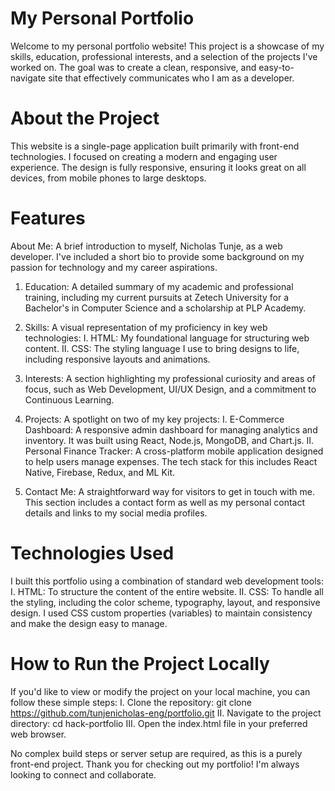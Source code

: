# My Personal Portfolio
Welcome to my personal portfolio website! This project is a showcase of my skills, education, professional interests, and a selection of the projects I've worked on. The goal was to create a clean, responsive, and easy-to-navigate site that effectively communicates who I am as a developer.

# About the Project
This website is a single-page application built primarily with front-end technologies. I focused on creating a modern and engaging user experience. The design is fully responsive, ensuring it looks great on all devices, from mobile phones to large desktops.

# Features
About Me: A brief introduction to myself, Nicholas Tunje, as a web developer. I've included a short bio to provide some background on my passion for technology and my career aspirations.

1. Education: A detailed summary of my academic and professional training, including my current pursuits at Zetech University for a Bachelor's in Computer Science and a scholarship at PLP Academy.

2. Skills: A visual representation of my proficiency in key web technologies:
   I. HTML: My foundational language for structuring web content.
  II. CSS: The styling language I use to bring designs to life, including responsive layouts and animations.

3. Interests: A section highlighting my professional curiosity and areas of focus, such as Web   Development, UI/UX Design, and a commitment to Continuous Learning.

4. Projects: A spotlight on two of my key projects:
   I. E-Commerce Dashboard: A responsive admin dashboard for managing analytics and inventory. It was built using React, Node.js, MongoDB, and Chart.js.
   II. Personal Finance Tracker: A cross-platform mobile application designed to help users manage expenses. The tech stack for this includes React Native, Firebase, Redux, and ML Kit.

5. Contact Me: A straightforward way for visitors to get in touch with me. This section includes a contact form as well as my personal contact details and links to my social media profiles.

# Technologies Used
  I built this portfolio using a combination of standard web development tools:
    I. HTML: To structure the content of the entire website.
    II. CSS: To handle all the styling, including the color scheme, typography, layout, and responsive design. I used CSS custom properties (variables) to maintain consistency and make the design easy to manage.

# How to Run the Project Locally
  If you'd like to view or modify the project on your local machine, you can follow these simple steps:
   I. Clone the repository:
      git clone https://github.com/tunjenicholas-eng/portfolio.git
  II. Navigate to the project directory:
      cd hack-portfolio
 III. Open the index.html file in your preferred web browser.

No complex build steps or server setup are required, as this is a purely front-end project.
Thank you for checking out my portfolio! I'm always looking to connect and collaborate.